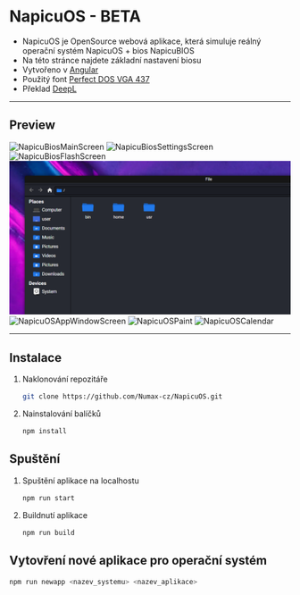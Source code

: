 # NapicuOS - BETA

- NapicuOS je OpenSource webová aplikace, která simuluje reálný operační systém NapicuOS + bios NapicuBIOS
- Na této stránce najdete základní nastavení biosu
- Vytvořeno v [Angular](https://angular.io/)
- Použitý font [Perfect DOS VGA 437](https://www.dafont.com/perfect-dos-vga-437.font)
- Překlad [DeepL](https://www.deepl.com/)

---

## Preview

![NapicuBiosMainScreen](/src/assets/preview/MainBiosScreen.webp)
![NapicuBiosSettingsScreen](/src/assets/preview/MainBios.webp)
![NapicuBiosFlashScreen](/src/assets/preview/BiosUpdate.webp)
![NapicuOSAppFileManagerScreen](/src/assets/preview/fileManager.png)
![NapicuOSAppWindowScreen](/src/assets/preview/systemAppsScreen.webp)
![NapicuOSPaint](/src/assets/preview/paint.webp)
![NapicuOSCalendar](/src/assets/preview/cale.webp)

---

## Instalace

1. Naklonování repozitáře
   ```sh
   git clone https://github.com/Numax-cz/NapicuOS.git
   ```
2. Nainstalování balíčků
   ```sh
   npm install
   ```

## Spuštění

1. Spuštění aplikace na localhostu
   ```sh
   npm run start
   ```
2. Buildnutí aplikace
   ```sh
   npm run build
   ```

## Vytovření nové aplikace pro operační systém

```sh
npm run newapp <nazev_systemu> <nazev_aplikace>
```
